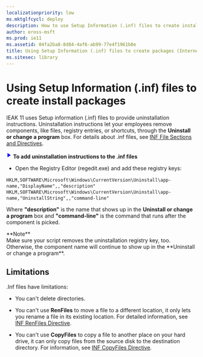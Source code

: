 ```yaml
---
localizationpriority: low
ms.mktglfcycl: deploy
description: How to use Setup Information (.inf) files to create installation packages.
author: eross-msft
ms.prod: ie11
ms.assetid: 04fa2ba8-8d84-4af6-ab99-77e4f1961b0e
title: Using Setup Information (.inf) files to create packages (Internet Explorer 11 for IT Pros)
ms.sitesec: library
---
```



# Using Setup Information (.inf) files to create install packages
IEAK 11 uses Setup information (.inf) files to provide uninstallation instructions. Uninstallation instructions let your employees remove components, like files, registry entries, or shortcuts, through the **Uninstall or change a program** box. For details about .inf files, see [INF File Sections and Directives](https://go.microsoft.com/fwlink/p/?LinkId=327959).

 ![](images/wedge.gif) **To add uninstallation instructions to the .inf files**

-   Open the Registry Editor (regedit.exe) and add these registry keys:
```
HKLM,SOFTWARE\Microsoft\Windows\CurrentVersion\Uninstall\app-name,"DisplayName",,"description"
HKLM,SOFTWARE\Microsoft\Windows\CurrentVersion\Uninstall\app-name,"UninstallString",,"command-line"
```
Where **"description"** is the name that shows up in the **Uninstall or change a program** box and **"command-line"** is the command that runs after the component is picked.
<p>**Note**<br>
Make sure your script removes the uninstallation registry key, too. Otherwise, the component name will continue to show up in the **Uninstall or change a program**.

## Limitations
.Inf files have limitations:

-   You can't delete directories.

-   You can't use **RenFiles** to move a file to a different location, it only lets you rename a file in its existing location. For detailed information, see [INF RenFiles Directive](https://go.microsoft.com/fwlink/p/?LinkId=298508).

-   You can't use **CopyFiles** to copy a file to another place on your hard drive, it can only copy files from the source disk to the destination directory. For information, see [INF CopyFiles Directive](https://go.microsoft.com/fwlink/p/?LinkId=298510).

 

 



